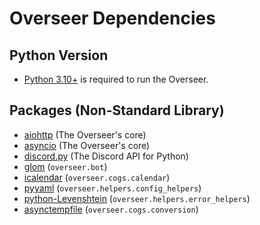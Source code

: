 # Overseer Dependencies

## Python Version

- [Python 3.10+](https://www.python.org/) is required to run the Overseer.

## Packages (Non-Standard Library)

- [aiohttp](https://docs.aiohttp.org/en/stable/) (The Overseer's core)
- [asyncio](https://docs.python.org/3/library/asyncio.html) (The Overseer's core)
- [discord.py](https://discordpy.readthedocs.io/en/stable/) (The Discord API for Python)
- [glom](https://glom.readthedocs.io/en/latest/index.html) (`overseer.bot`)
- [icalendar](https://icalendar.readthedocs.io/en/latest/#) (`overseer.cogs.calendar`)
- [pyyaml](https://pyyaml.org/wiki/PyYAMLDocumentation) (`overseer.helpers.config_helpers`)
- [python-Levenshtein](https://www.coli.uni-saarland.de/courses/LT1/2011/slides/Python-Levenshtein.html) (`overseer.helpers.error_helpers`)
- [asynctempfile](https://pypi.org/project/asynctempfile/) (`overseer.cogs.conversion`)
